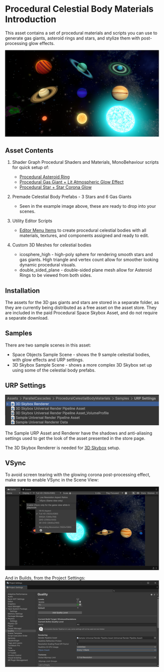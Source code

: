 # Procedural Celestial Body Materials Introduction

This asset contains a set of procedural materials and scripts you can use to generate gas giants, asteroid rings and stars, and stylize them with post-processing glow effects.

![Celestial Bodies](../assets/images/procedural-celestial-bodies/planets-grid.png)

## Asset Contents

1. Shader Graph Procedural Shaders and Materials, MonoBehaviour scripts for quick setup of:

    - [Procedural Asteroid Ring]()
    - [Procedural Gas Giant + Lit Atmospheric Glow Effect](./procedural-gas-giants.md)
    - [Procedural Star + Star Corona Glow](./procedural-stars.md)

2. Premade Celestial Body Prefabs - 3 Stars and 6 Gas Giants

    - Seen in the example image above, these are ready to drop into your scenes.

3. Utility Editor Scripts

    - [Editor Menu Items](./custom-menu-commands.md) to create procedural celestial bodies with all materials, textures, and components assigned and ready to edit.

4. Custom 3D Meshes for celestial bodies

    - icosphere_high - high-poly sphere for rendering smooth stars and gas giants. High triangle and vertex count allow for smoother looking dynamic procedural visuals.
    - double_sided_plane - double-sided plane mesh allow for Asteroid Rings to be viewed from both sides.

## Installation
The assets for the 3D gas giants and stars are stored in a separate folder, as they are currently being distributed as a free asset on the asset store. They are included in the paid Procedural Space Skybox Asset, and do not require a separate download.

## Samples
There are two sample scenes in this asset:

- Space Objects Sample Scene - shows the 9 sample celestial bodies, with glow effects and URP settings.
- 3D Skybox Sample Scene - shows a more complex 3D Skybox set up using some of the celestial body prefabs.

## URP Settings

![URP Settings Project](../assets/images/3d-skybox/3d-skybox-renderer-asset.png)

The Sample URP Asset and Renderer have the shadows and anti-aliasing settings used to get the look of the asset presented in the store page.

The 3D Skybox Renderer is needed for [3D Skybox](../3d-skybox-background.md) setup.

## VSync

To avoid screen tearing with the glowing corona post-processing effect, make sure to enable VSync in the Scene View:

![Scene VSync Settings](../assets/images/procedural-celestial-bodies/scene-vsync.png)

And in Builds, from the Project Settings:
![Build VSync Settings](../assets/images/procedural-celestial-bodies/build-vsync.png)

